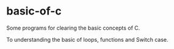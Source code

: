 # basic-of-c
Some programs for clearing the basic concepts of C.

To understanding the basic of loops, functions and Switch case.
